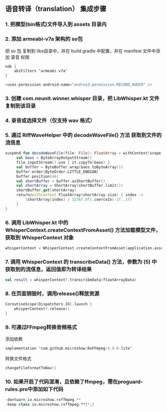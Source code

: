 ## 语音转译（translation） 集成步骤

### 1. 把模型(bin格式)文件导入到 assets 目录内

### 2. 添加 armeabi-v7a 架构的 so包

把 so 包 复制到 libs目录中，并在 build.gradle 中配置，并在 manifest 文件中添加 录音 权限

```kotlin
ndk {
    abiFilters 'armeabi-v7a'
}
```

```kotlin
<uses-permission android:name="android.permission.RECORD_AUDIO" />
```

### 3. 创建 com.neunit.winner.whisper 目录，把 LibWhisper.kt 文件复制到该目录

### 4. 录音或选择文件（仅支持 wav 格式）

### 5. 通过 RiffWaveHelper 中的 decodeWaveFile() 方法 获取到文件的流信息

```kotlin
suspend fun decodeWaveFile(file: File): FloatArray = withContext(scope.coroutineContext) {
     val baos = ByteArrayOutputStream()
     file.inputStream().use { it.copyTo(baos) }
     val buffer = ByteBuffer.wrap(baos.toByteArray())
     buffer.order(ByteOrder.LITTLE_ENDIAN)
     buffer.position(44)
     val shortBuffer = buffer.asShortBuffer()
     val shortArray = ShortArray(shortBuffer.limit())
     shortBuffer.get(shortArray)
     return@withContext FloatArray(shortArray.size) { index ->
         (shortArray[index] / 32767.0f).coerceIn(-1f..1f)
     }
}
```

### 6. 调用 LibWhisper.kt 中的 WhisperContext.createContextFromAsset() 方法加载模型文件，获取到 WhisperContext 对象

```kotlin
whisperContext = WhisperContext.createContextFromAsset(application.assets, "models/${models[0]}")
```

### 7. 调用 WhisperContext 的 transcribeData() 方法，参数为  (5) 中获取到的流信息，返回值即为转译结果

```kotlin
val result = whisperContext?.transcribeData(floatArrayData)
```
### 8. 在页面销毁时，调用release()释放资源

```kotlin
CoroutineScope(Dispatchers.IO).launch {
    whisperContext?.release()
}
```
### 9. 可通过FFmpeg转换音频格式
添加依赖
```kotlin
implementation 'com.github.microshow:RxFFmpeg:4.9.0-lite'
```
转换文件格式
```kotlin
changeFileFormatToWav()
```

### 10. 如果开启了代码混淆，且依赖了ffmpeg，需在proguard-rules.pro中添加如下代码
```kotlin
-dontwarn io.microshow.rxffmpeg.**
-keep class io.microshow.rxffmpeg.**{*;}
```
